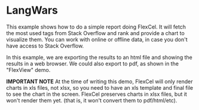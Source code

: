 LangWars
========

This example shows how to do a simple report doing FlexCel. It will fetch the most used
tags from Stack Overflow and rank and provide a chart to visualize them. You can work with
online or offline data, in case you don't have access to Stack Overflow.

In this example, we are exporting the results to an html file and showing the results in a web browser.
We could also export to pdf, as shown in the "FlexView" demo.

**IMPORTANT NOTE**  At the time of writing this demo, FlexCel will only render charts in xls files,
not xlsx, so you need to have an xls template and final file to see the chart in the screen.
FlexCel preserves charts in xlsx files, but it won't render them yet. (that is, it won't convert them
to pdf/html/etc).